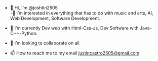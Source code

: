 - 👋 Hi, I’m @joshtin2505   
-👀 I’m interested in everything that has to do with music and arts, AI, Web Development, Software Development.
- 🌱 I’m currently Dev web with Html-Css-Js, Dev Software with Java-C++-Python.

- 💞️ I’m looking to collaborate on all
- 📫 How to reach me to my email justincastro2505@gmail.com
<!---
joshtin2505/joshtin2505 is a ✨ special ✨ repository because its `README.md` (this file) appears on your GitHub profile.
You can click the Preview link to take a look at your changes.
--->
